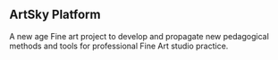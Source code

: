 
## ArtSky Platform
A new age Fine art project to develop and propagate  new pedagogical methods and tools for professional Fine Art studio practice.
